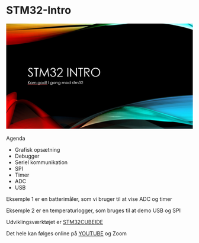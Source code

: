# STM32-Intro
![Stm32](https://github.com/gert-lauritsen/STM32-Intro/blob/master/Cover.jpg)

Agenda
+ Grafisk opsætning
+ Debugger
+ Seriel kommunikation
+ SPI
+ Timer
+ ADC
+ USB

Eksemple 1 er en batterimåler, som vi bruger til at vise ADC og timer

Eksemple 2 er en temperaturlogger, som bruges til at demo USB og SPI

Udviklingsværktøjet er [STM32CUBEIDE](https://www.st.com/en/development-tools/stm32cubeide.html)

Det hele kan følges online på [YOUTUBE](https://youtu.be/U5xcWw9ncK8) og Zoom
